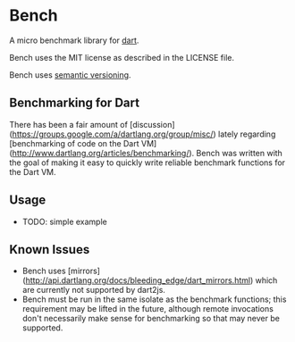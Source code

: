 Bench
=====

A micro benchmark library for [dart](http://www.dartlang.org/).

Bench uses the MIT license as described in the LICENSE file.

Bench uses [semantic versioning](http://semver.org/).

Benchmarking for Dart
---------------------

There has been a fair amount of [discussion]
(https://groups.google.com/a/dartlang.org/group/misc/) lately regarding 
[benchmarking of code on the Dart VM]
(http://www.dartlang.org/articles/benchmarking/).  Bench was written with the
goal of making it easy to quickly write reliable benchmark functions for the
Dart VM.

Usage
-----

- TODO: simple example

Known Issues
------------

- Bench uses [mirrors]
(http://api.dartlang.org/docs/bleeding_edge/dart_mirrors.html) which are
currently not supported by dart2js.
- Bench must be run in the same isolate as the benchmark functions; this
requirement may be lifted in the future, although remote invocations don't
necessarily make sense for benchmarking so that may never be supported.
